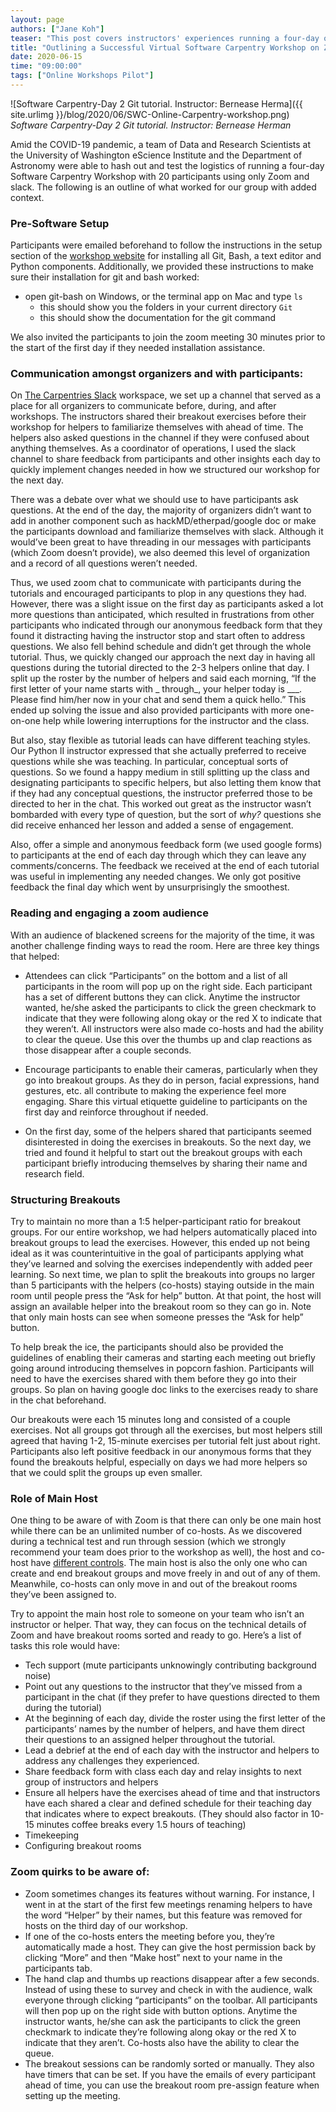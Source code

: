 ```yaml
---
layout: page
authors: ["Jane Koh"]
teaser: "This post covers instructors' experiences running a four-day online Software Carpentry workshop at the University of Washington"
title: "Outlining a Successful Virtual Software Carpentry Workshop on Zoom"
date: 2020-06-15
time: "09:00:00"
tags: ["Online Workshops Pilot"]
---
```


![Software Carpentry-Day 2 Git tutorial. Instructor: Bernease Herma]({{ site.urlimg }}/blog/2020/06/SWC-Online-Carpentry-workshop.png)
_Software Carpentry-Day 2 Git tutorial. Instructor: Bernease Herman_

Amid the COVID-19 pandemic, a team of Data and Research Scientists at the University of Washington eScience Institute and the Department of Astronomy were able to hash out and test the logistics of running a four-day Software Carpentry Workshop with 20 participants using only Zoom and slack. The following is an outline of what worked for our group with added context.

### Pre-Software Setup  

Participants were emailed beforehand to follow the instructions in the setup section of the [workshop website](https://uwescience.github.io/2020-05-11-uw-online/) for installing all Git, Bash, a text editor and Python components. Additionally, we provided these instructions to make sure their installation for git and bash worked:
- open git-bash on Windows, or the terminal app on Mac and type `ls `
  - this should show you the folders in your current directory `Git`
  - this should show the documentation for the git command

We also invited the participants to join the zoom meeting 30 minutes prior to the start of the first day if they needed installation assistance.

### Communication amongst organizers and with participants:

On [The Carpentries Slack](https://swcarpentry.slack.com/#/) workspace, we set up a channel that served as a place for all organizers to communicate before, during, and after workshops. The instructors shared their breakout exercises before their workshop for helpers to familiarize themselves with ahead of time. The helpers also asked questions in the channel if they were confused about anything themselves. As a coordinator of operations, I used the slack channel to share feedback from participants and other insights each day to quickly implement changes needed in how we structured our workshop for the next day.<br />

There was a debate over what we should use to have participants ask questions. At the end of the day, the majority of organizers didn’t want to add in another component such as hackMD/etherpad/google doc or make the participants download and familiarize themselves with slack. Although it would’ve been great to have threading in our messages with participants (which Zoom doesn’t provide), we also deemed this level of organization and a record of all questions weren’t needed.<br />

Thus, we used zoom chat to communicate with participants during the tutorials and encouraged participants to plop in any questions they had. However, there was a slight issue on the first day as participants asked a lot more questions than anticipated, which resulted in frustrations from other participants who indicated through our anonymous feedback form that they found it distracting having the instructor stop and start often to address questions. We also fell behind schedule and didn’t get through the whole tutorial. Thus, we quickly changed our approach the next day in having all questions during the tutorial directed to the 2-3 helpers online that day. I split up the roster by the number of helpers and said each morning, “If the first letter of your name starts with \_ through\_, your helper today is \___\. Please find him/her now in your chat and send them a quick hello.” This ended up solving the issue and also provided participants with more one-on-one help while lowering interruptions for the instructor and the class.<br />

But also, stay flexible as tutorial leads can have different teaching styles. Our Python II instructor expressed that she actually preferred to receive questions while she was teaching. In particular, conceptual sorts of questions. So we found a happy medium in still splitting up the class and designating participants to specific helpers, but also letting them know that if they had any conceptual questions, the instructor preferred those to be directed to her in the chat. This worked out great as the instructor wasn’t bombarded with every type of question, but the sort of _why?_ questions she did receive enhanced her lesson and added a sense of engagement.<br />

Also, offer a simple and anonymous feedback form (we used google forms) to participants at the end of each day through which they can leave any comments/concerns. The feedback we received at the end of each tutorial was useful in implementing any needed changes. We only got positive feedback the final day which went by unsurprisingly the smoothest.

### Reading and engaging a zoom audience

With an audience of blackened screens for the majority of the time, it was another challenge finding ways to read the room. Here are three key things that helped:
- Attendees can click “Participants” on the bottom and a list of all participants in the room will pop up on the right side. Each participant has a set of different buttons they can click. Anytime the instructor wanted, he/she asked the participants to click the green checkmark to indicate that they were following along okay or the red X to indicate that they weren’t. All instructors were also made co-hosts and had the ability to clear the queue. Use this over the thumbs up and clap reactions as those disappear after a couple seconds.

- Encourage participants to enable their cameras, particularly when they go into breakout groups. As they do in person, facial expressions, hand gestures, etc. all contribute to making the experience feel more engaging. Share this virtual etiquette guideline to participants on the first day and reinforce throughout if needed.

- On the first day, some of the helpers shared that participants seemed disinterested in doing the exercises in breakouts. So the next day, we tried and found it helpful to start out the breakout groups with each participant briefly introducing themselves by sharing their name and research field.

### Structuring Breakouts

Try to maintain no more than a 1:5 helper-participant ratio for breakout groups. For our entire workshop, we had helpers automatically placed into breakout groups to lead the exercises. However, this ended up not being ideal as it was counterintuitive in the goal of participants applying what they’ve learned and solving the exercises independently with added peer learning. So next time, we plan to split the breakouts into groups no larger than 5 participants with the helpers (co-hosts) staying outside in the main room until people press the “Ask for help” button. At that point, the host will assign an available helper into the breakout room so they can go in. Note that only main hosts can see when someone presses the “Ask for help” button.<br />

To help break the ice, the participants should also be provided the guidelines of enabling their cameras and starting each meeting out briefly going around introducing themselves in popcorn fashion. Participants will need to have the exercises shared with them before they go into their groups. So plan on having google doc links to the exercises ready to share in the chat beforehand.<br />

Our breakouts were each 15 minutes long and consisted of a couple exercises. Not all groups got through all the exercises, but most helpers still agreed that having 1-2, 15-minute exercises per tutorial felt just about right. Participants also left positive feedback in our anonymous forms that they found the breakouts helpful, especially on days we had more helpers so that we could split the groups up even smaller.

### Role of Main Host   

One thing to be aware of with Zoom is that there can only be one main host while there can be an unlimited number of co-hosts. As we discovered during a technical test and run through session (which we strongly recommend your team does prior to the workshop as well), the host and co-host have [different controls](https://support.zoom.us/hc/en-us/articles/201362603-Host-and-co-host-controls-in-a-meeting). The main host is also the only one who can create and end breakout groups and move freely in and out of any of them. Meanwhile, co-hosts can only move in and out of the breakout rooms they’ve been assigned to.<br />

Try to appoint the main host role to someone on your team who isn’t an instructor or helper. That way, they can focus on the technical details of Zoom and have breakout rooms sorted and ready to go. Here’s a list of tasks this role would have:

- Tech support (mute participants unknowingly contributing background noise)
- Point out any questions to the instructor that they’ve missed from a participant in the chat (if they prefer to have questions directed to them during the tutorial)
- At the beginning of each day, divide the roster using the first letter of the participants’ names by the number of helpers, and have them direct their questions to an assigned helper throughout the tutorial.
- Lead a debrief at the end of each day with the instructor and helpers to address any challenges they experienced.
- Share feedback form with class each day and relay insights to next group of instructors and helpers
- Ensure all helpers have the exercises ahead of time and that instructors have each shared a clear and defined schedule for their teaching day that indicates where to expect breakouts. (They should also factor in 10-15 minutes coffee breaks every 1.5 hours of teaching)
- Timekeeping
- Configuring breakout rooms

### Zoom quirks to be aware of:

- Zoom sometimes changes its features without warning. For instance, I went in at the start of the first few meetings renaming helpers to have the word “Helper” by their names, but this feature was removed for hosts on the third day of our workshop.
- If one of the co-hosts enters the meeting before you, they’re automatically made a host. They can give the host permission back by clicking “More” and then “Make host” next to your name in the participants tab.  
- The hand clap and thumbs up reactions disappear after a few seconds. Instead of using these to survey and check in with the audience, walk everyone through clicking “participants” on the toolbar. All participants will then pop up on the right side with button options. Anytime the instructor wants, he/she can ask the participants to click the green checkmark to indicate they’re following along okay or the red X to indicate that they aren’t. Co-hosts also have the ability to clear the queue.
- The breakout sessions can be randomly sorted or manually. They also have timers that can be set. If you have the emails of every participant ahead of time, you can use the breakout room pre-assign feature when setting up the meeting.
